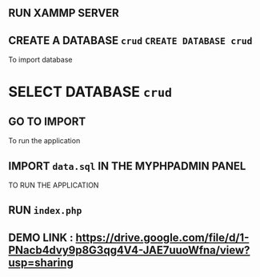 ## RUN XAMMP SERVER

## CREATE A DATABASE `crud` `CREATE DATABASE crud`

To import database

# SELECT DATABASE `crud`

## GO TO IMPORT

To run the application

## IMPORT `data.sql` IN THE MYPHPADMIN PANEL

TO RUN THE APPLICATION

## RUN `index.php`

## DEMO LINK : https://drive.google.com/file/d/1-PNacb4dvy9p8G3qg4V4-JAE7uuoWfna/view?usp=sharing
